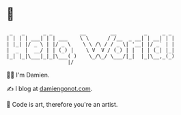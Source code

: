 # 👋

```
 _   _      _ _         __        __         _     _ _
| | | | ___| | | ___    \ \      / /__  _ __| | __| | |
| |_| |/ _ \ | |/ _ \    \ \ /\ / / _ \| '__| |/ _` | |
|  _  |  __/ | | (_) |    \ V  V / (_) | |  | | (_| |_|
|_| |_|\___|_|_|\___( )    \_/\_/ \___/|_|  |_|\__,_(_)
                    |/
```

🧑‍💻 I'm Damien.

✍️ I blog at [damiengonot.com](https://www.damiengonot.com).

🎨 Code is art, therefore you're an artist.
